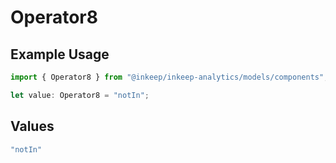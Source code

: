 # Operator8

## Example Usage

```typescript
import { Operator8 } from "@inkeep/inkeep-analytics/models/components";

let value: Operator8 = "notIn";
```

## Values

```typescript
"notIn"
```